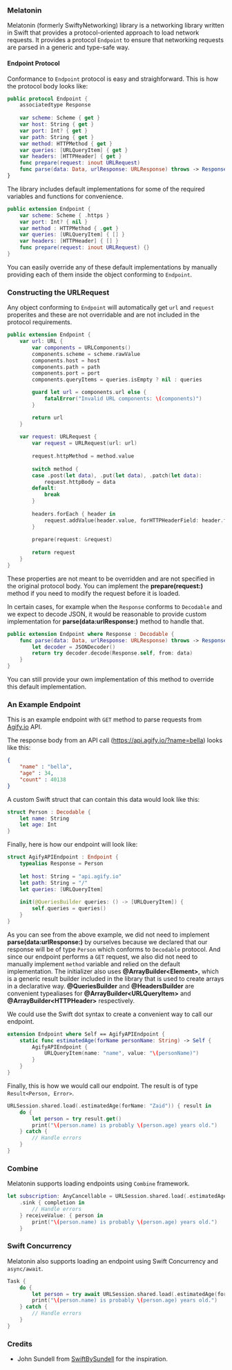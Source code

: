 ### Melatonin

Melatonin (formerly SwiftyNetworking) library is a networking library written in Swift that provides a protocol-oriented approach to load network requests. It provides a protocol `Endpoint` to ensure that networking requests are parsed in a generic and type-safe way.

#### Endpoint Protocol
Conformance to `Endpoint` protocol is easy and straighforward. This is how the protocol body looks like:
```swift
public protocol Endpoint {
    associatedtype Response
    
    var scheme: Scheme { get }
    var host: String { get }
    var port: Int? { get }
    var path: String { get }
    var method: HTTPMethod { get }
    var queries: [URLQueryItem] { get }
    var headers: [HTTPHeader] { get }
    func prepare(request: inout URLRequest)
    func parse(data: Data, urlResponse: URLResponse) throws -> Response
}

```
The library includes default implementations for some of the required variables and functions for convenience.
```swift
public extension Endpoint {
    var scheme: Scheme { .https }
    var port: Int? { nil }
    var method : HTTPMethod { .get }
    var queries: [URLQueryItem] { [] }
    var headers: [HTTPHeader] { [] }
    func prepare(request: inout URLRequest) {}
}
```
You can easily override any of these default implementations by manually providing each of them inside the object conforming to `Endpoint`.

### Constructing the URLRequest
Any object conforming to `Endpoint` will automatically get `url` and `request` properites and these are not overridable and are not included in the protocol requirements.
```swift
public extension Endpoint {
    var url: URL {
        var components = URLComponents()
        components.scheme = scheme.rawValue
        components.host = host
        components.path = path
        components.port = port
        components.queryItems = queries.isEmpty ? nil : queries

        guard let url = components.url else {
            fatalError("Invalid URL components: \(components)")
        }

        return url
    }
    
    var request: URLRequest {
        var request = URLRequest(url: url)
        
        request.httpMethod = method.value
        
        switch method {
        case .post(let data), .put(let data), .patch(let data):
            request.httpBody = data
        default:
            break
        }
        
        headers.forEach { header in
            request.addValue(header.value, forHTTPHeaderField: header.field)
        }
        
        prepare(request: &request)
        
        return request
    }
}
```
These properties are not meant to be overridden and are not specified in the original protocol body. You can implement the **prepare(request:)** method if you need to modify the request before it is loaded.

In certain cases, for example when the `Response` conforms to `Decodable` and we expect to decode JSON, it would be reasonable to provide custom implementation for **parse(data:urlResponse:)** method to handle that.
```swift
public extension Endpoint where Response : Decodable {
    func parse(data: Data, urlResponse: URLResponse) throws -> Response {
        let decoder = JSONDecoder()
        return try decoder.decode(Response.self, from: data)
    }
}
```
You can still provide your own implementation of this method to override this default implementation.

### An Example Endpoint
This is an example endpoint with `GET` method to parse requests from [Agify.io](https://agify.io/ "Agify.io") API.

The response body from an API call (https://api.agify.io/?name=bella) looks like this:
```json
{
    "name" : "bella",
    "age" : 34,
    "count" : 40138
}
```
A custom Swift struct that can contain this data would look like this:
```swift
struct Person : Decodable {
    let name: String
    let age: Int
}
```
Finally, here is how our endpoint will look like:
```swift
struct AgifyAPIEndpoint : Endpoint {
    typealias Response = Person
    
    let host: String = "api.agify.io"
    let path: String = "/"
    let queries: [URLQueryItem]
    
    init(@QueriesBuilder queries: () -> [URLQueryItem]) {
        self.queries = queries()
    }
}
```
As you can see from the above example, we did not need to implement **parse(data:urlResponse:)** by ourselves because we declared that our response will be of type `Person` which conforms to `Decodable` protocol. And since our endpoint performs a `GET`  request, we also did not need to manually implement `method` variable and relied on the default implementation. The initializer also uses **@ArrayBuilder\<Element\>**, which is a generic result builder included in the library that is used to create arrays in a declarative way. **@QueriesBuilder** and **@HeadersBuilder** are convenient typealiases for **@ArrayBuilder\<URLQueryItem\>** and **@ArrayBuilder\<HTTPHeader\>** respectively.

We could use the Swift dot syntax to create a convenient way to call our endpoint.
```swift
extension Endpoint where Self == AgifyAPIEndpoint {
    static func estimatedAge(forName personName: String) -> Self {
        AgifyAPIEndpoint {
            URLQueryItem(name: "name", value: "\(personName)")
        }
    }
}
```
Finally, this is how we would call our endpoint. The result is of type `Result<Person, Error>`.
```swift
URLSession.shared.load(.estimatedAge(forName: "Zaid")) { result in
    do {
        let person = try result.get()
        print("\(person.name) is probably \(person.age) years old.")
    } catch {
        // Handle errors
    }
}
```
### Combine
Melatonin supports loading endpoints using `Combine` framework.
```swift
let subscription: AnyCancellable = URLSession.shared.load(.estimatedAge(forName: "Zaid"))
    .sink { completion in
        // Handle errors
    } receiveValue: { person in
        print("\(person.name) is probably \(person.age) years old.")
    }
```
### Swift Concurrency
Melatonin also supports loading an endpoint using Swift Concurrency and `async/await`.
```swift
Task {
    do {
        let person = try await URLSession.shared.load(.estimatedAge(forName: "Zaid"))
        print("\(person.name) is probably \(person.age) years old.")
    } catch {
        // Handle errors
    }
}
```

### Credits
- John Sundell from [SwiftBySundell](https://www.swiftbysundell.com "SwiftBySundell") for the inspiration.

